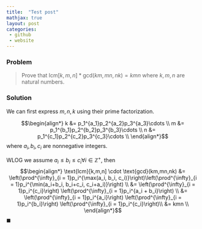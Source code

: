 ```yaml
---
title:  "Test post"
mathjax: true
layout: post
categories:
 - github
 - website
---
```


### Problem
> Prove that $\text{lcm}[k,m,n]*\text{gcd}(km,mn,nk)= kmn$ where $k,m,n$ are natural numbers.

### Solution
We can first express $m, n, k$ using their prime factorization.

$$\begin{align*}
k &= p_1^{a_1}p_2^{a_2}p_3^{a_3}\cdots \\
m &= p_1^{b_1}p_2^{b_2}p_3^{b_3}\cdots \\
n &= p_1^{c_1}p_2^{c_2}p_3^{c_3}\cdots \\
\end{align*}$$
where $a_i, b_i, c_i$ are nonnegative integers.

WLOG we assume $a_i \le b_i \le c_i \forall i \in \mathbb{Z^+}$, then
$$\begin{align*}
\text{lcm}[k,m,n] \cdot \text{gcd}(km,mn,nk) &= \left(\prod^{\infty}_{i = 1}p_i^{\max(a_i, b_i, c_i)}\right)\left(\prod^{\infty}_{i = 1}p_i^{\min(a_i+b_i, b_i+c_i, c_i+a_i)}\right) \\
&= \left(\prod^{\infty}_{i = 1}p_i^{c_i}\right) \left(\prod^{\infty}_{i = 1}p_i^{a_i + b_i}\right) \\
&= \left(\prod^{\infty}_{i = 1}p_i^{a_i}\right) \left(\prod^{\infty}_{i = 1}p_i^{b_i}\right) \left(\prod^{\infty}_{i = 1}p_i^{c_i}\right)\\
&= kmn \\
\end{align*}$$
$\blacksquare$
